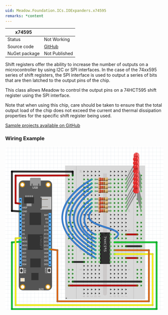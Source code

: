 ```yaml
---
uid: Meadow.Foundation.ICs.IOExpanders.x74595
remarks: *content
---
```


| x74595        |             |
|---------------|-------------|
| Status        | Not Working |
| Source code   | [GitHub](https://github.com/WildernessLabs/Meadow.Foundation/tree/master/Source/Meadow.Foundation.Peripherals/ICs.IOExpanders.x74595) |
| NuGet package | Not Published |

Shift registers offer the ability to increase the number of outputs on a microcontroller by using I2C or SPI interfaces. In the case of the 74xx595 series of shift registers, the SPI interface is used to output a series of bits that are then latched to the output pins of the chip.

This class allows Meadow to control the output pins on a 74HCT595 shift register using the SPI interface.

Note that when using this chip, care should be taken to ensure that the total output load of the chip does not exceed the current and thermal dissipation properties for the specific shift register being used.

[Sample projects available on GitHub](https://github.com/WildernessLabs/Meadow.Foundation/tree/master/Source/Meadow.Foundation.Peripherals/ICs.IOExpanders.x74595) 

### Wiring Example

![](../../API_Assets/Meadow.Foundation.ICs.IOExpanders.x74595/x74595.svg)